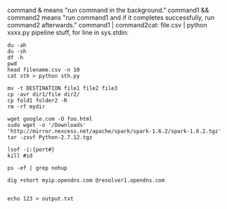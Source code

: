 
command & means "run command in the background."
command1 && command2 means "run command1 and if it completes successfully, run command2 afterwards."
command1 | command2cat:  file.csv | python xxxx.py   pipeline stuff, for line in sys.stdin:
```
du -ah
du -sh 
df -h
pwd 
head filename.csv -n 10
cat sth > python sth.py
```

```
mv -t DESTINATION file1 file2 file3
cp -avr dir1/file dir2/
cp fold1 folder2 -R
rm -rf mydir
```

```
wget google.com -O foo.html
sudo wget -o '/Downloads' 'http://mirror.nexcess.net/apache/spark/spark-1.6.2/spark-1.6.2.tgz'
tar -zxvf Python-2.7.12.tgz
```

```
lsof -i:{port#} 
kill #id

ps -ef | grep nohup

dig +short myip.opendns.com @resolver1.opendns.com


echo 123 > output.txt
```


